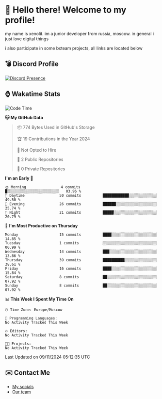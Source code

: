 # :wave: Hello there! Welcome to my profile!
my name is xenolit. im a junior developer from russia, moscow. in general i just love digital things

i also participate in some bxteam projects, all links are located below
## 💣 Discord Profile

[![Discord Presence](https://lanyard-profile-readme.vercel.app/api/982885434315120653?theme=dark&animated=true&borderRadius=30px&idleMessage=Probably%20doing%20nothing)](https://discord.com/users/982885434315120653) 

## ⌚ Wakatime Stats

<!--START_SECTION:waka-->
![Code Time](http://img.shields.io/badge/Code%20Time-30%20hrs%2027%20mins-blue)

**🐱 My GitHub Data** 

> 📦 774 Bytes Used in GitHub's Storage 
 > 
> 🏆 19 Contributions in the Year 2024
 > 
> 🚫 Not Opted to Hire
 > 
> 📜 2 Public Repositories 
 > 
> 🔑 0 Private Repositories 
 > 
**I'm an Early 🐤** 

```text
🌞 Morning                4 commits           █░░░░░░░░░░░░░░░░░░░░░░░░   03.96 % 
🌆 Daytime                50 commits          ████████████░░░░░░░░░░░░░   49.50 % 
🌃 Evening                26 commits          ██████░░░░░░░░░░░░░░░░░░░   25.74 % 
🌙 Night                  21 commits          █████░░░░░░░░░░░░░░░░░░░░   20.79 % 
```
📅 **I'm Most Productive on Thursday** 

```text
Monday                   15 commits          ████░░░░░░░░░░░░░░░░░░░░░   14.85 % 
Tuesday                  1 commits           ░░░░░░░░░░░░░░░░░░░░░░░░░   00.99 % 
Wednesday                14 commits          ███░░░░░░░░░░░░░░░░░░░░░░   13.86 % 
Thursday                 39 commits          ██████████░░░░░░░░░░░░░░░   38.61 % 
Friday                   16 commits          ████░░░░░░░░░░░░░░░░░░░░░   15.84 % 
Saturday                 8 commits           ██░░░░░░░░░░░░░░░░░░░░░░░   07.92 % 
Sunday                   8 commits           ██░░░░░░░░░░░░░░░░░░░░░░░   07.92 % 
```


📊 **This Week I Spent My Time On** 

```text
🕑︎ Time Zone: Europe/Moscow

💬 Programming Languages: 
No Activity Tracked This Week

🔥 Editors: 
No Activity Tracked This Week

🐱‍💻 Projects: 
No Activity Tracked This Week
```


 Last Updated on 09/11/2024 05:12:35 UTC
<!--END_SECTION:waka-->

## ✉️ Contact Me

- [My socials](https://feds.lol/xenolit)
- [Our team](https://github.com/BX-Team)
